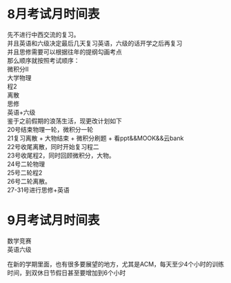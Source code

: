 # 8月考试月时间表
先不进行中西交流的复习。  
并且英语和六级决定最后几天复习英语，六级的话开学之后再复习  
并且思修需要可以根据往年的提纲勾画考点  
那么顺序就按照考试顺序：  
微积分II  
大学物理  
程2  
离散  
思修  
英语+六级  
鉴于之前假期的浪荡生活，现更改计划如下  
20号结束物理一轮，微积分一轮  
21复习离散 + 大物结束 + 微积分刷题 + 看ppt&&MOOK&&云bank  
22号收尾离散，同时开始复习程二  
23号收尾程2，同时回顾微积分，大物。  
24号二轮物理  
25号二轮程2  
26号二轮离散。  
27-31号进行思修+英语  
# 9月考试月时间表
数学竞赛  
英语六级  

在新的学期里面，也有很多要展望的地方，尤其是ACM，每天至少4个小时的训练时间，到双休日节假日甚至要增加到6个小时  


